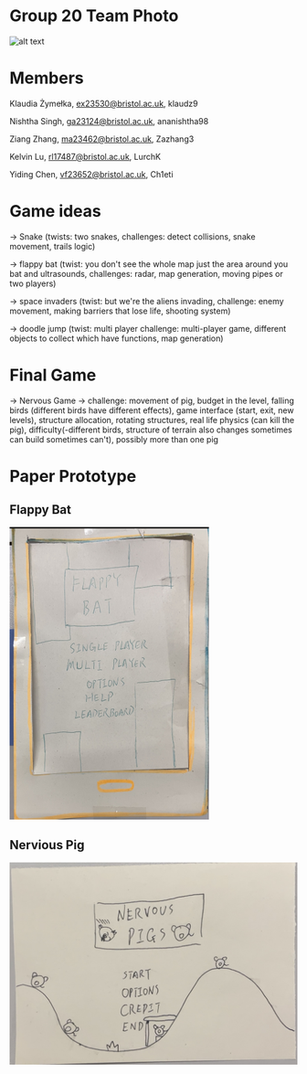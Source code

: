 # Group 20 Team Photo
![alt text](https://raw.githubusercontent.com/UoB-COMSM0110/2024-group-20/main/AGC_20240129_105205114.jpg?raw=true)
# Members
Klaudia Żymełka, ex23530@bristol.ac.uk, klaudz9

Nishtha Singh, ga23124@bristol.ac.uk, ananishtha98

Ziang Zhang, ma23462@bristol.ac.uk, Zazhang3

Kelvin Lu, rl17487@bristol.ac.uk, LurchK

Yiding Chen, vf23652@bristol.ac.uk, Ch1eti

# Game ideas
-> Snake (twists: two snakes, challenges: detect collisions, snake movement, trails logic)

-> flappy bat (twist: you don't see the whole map just the area around you bat and ultrasounds, challenges: radar, map generation, moving pipes or two players)

-> space invaders (twist: but we're the aliens invading, challenge: enemy movement, making barriers that lose life, shooting system)

-> doodle jump (twist: multi player challenge: multi-player game, different objects to collect which have functions, map generation)

# Final Game
 -> Nervous Game -> challenge: movement of pig, budget in the level, falling birds (different birds have different effects), game interface (start, exit, new levels), structure allocation, rotating structures, real life physics (can kill the pig), difficulty(-different birds, structure of terrain also changes sometimes can build sometimes can't), possibly more than one pig 

# Paper Prototype
## Flappy Bat
[<img src="GameIdeaImage/BatVideoCover.jpg" alt="Paper prototype of flappy bat" title="BatVideoCover" style="zoom: 50%;" />](https://youtube.com/shorts/NdrY11o-Ys4)

## Nervious Pig 
[![Paper prototype of Nervous Pig](GameIdeaImage/PigVideoCover.jpg "PigVideoCover")](https://youtu.be/iyaCUZtQJD4)
